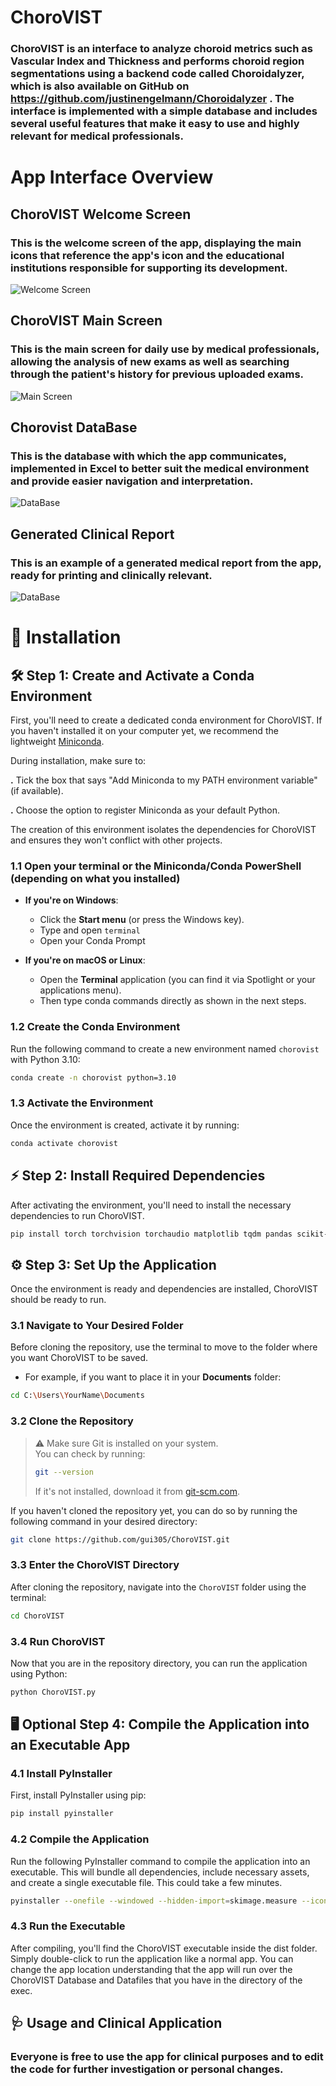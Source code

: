 # **ChoroVIST**
### **ChoroVIST** is an interface to analyze choroid metrics such as Vascular Index and Thickness and performs choroid region segmentations using a backend code called **Choroidalyzer**, which is also available on GitHub on https://github.com/justinengelmann/Choroidalyzer . The interface is implemented with a simple database and includes several useful features that make it easy to use and highly relevant for medical professionals.

# App Interface Overview

## ChoroVIST Welcome Screen
### This is the welcome screen of the app, displaying the main icons that reference the app's icon and the educational institutions responsible for supporting its development.
![Welcome Screen](https://github.com/user-attachments/assets/ce603e6a-8b02-4c33-8899-e9592a425a91)


## ChoroVIST Main Screen
### This is the main screen for daily use by medical professionals, allowing the analysis of new exams as well as searching through the patient's history for previous uploaded exams.
![Main Screen](https://github.com/user-attachments/assets/10e7dfa4-1360-4195-abd4-dea00a292e11)


## Chorovist DataBase
### This is the database with which the app communicates, implemented in Excel to better suit the medical environment and provide easier navigation and interpretation.
![DataBase](https://github.com/user-attachments/assets/6cb23d30-feb2-45a7-95ff-207d56da65d3)

## Generated Clinical Report
### This is an example of a generated medical report from the app, ready for printing and clinically relevant.
![DataBase](https://github.com/user-attachments/assets/a6225a20-ff57-474a-8818-eb8609b628c8)

# 🔧 Installation

## 🛠️ Step 1: Create and Activate a Conda Environment

First, you'll need to create a dedicated conda environment for ChoroVIST. 
If you haven't installed it on your computer yet, we recommend the lightweight [Miniconda](https://www.anaconda.com/download/success).

During installation, make sure to:

**.** Tick the box that says "Add Miniconda to my PATH environment variable" (if available).

**.** Choose the option to register Miniconda as your default Python.

The creation of this environment isolates the dependencies for ChoroVIST and ensures they won't conflict with other projects.

### 1.1 Open your terminal or the Miniconda/Conda PowerShell (depending on what you installed)

- **If you're on Windows**:
  - Click the **Start menu** (or press the Windows key).
  - Type and open `terminal`
  - Open your Conda Prompt

- **If you're on macOS or Linux**:
  - Open the **Terminal** application (you can find it via Spotlight or your applications menu).
  - Then type conda commands directly as shown in the next steps.

### 1.2 Create the Conda Environment

Run the following command to create a new environment named `chorovist` with Python 3.10:

```bash
conda create -n chorovist python=3.10
```
### 1.3 Activate the Environment

Once the environment is created, activate it by running:

```bash
conda activate chorovist
```
## ⚡ Step 2: Install Required Dependencies

After activating the environment, you'll need to install the necessary dependencies to run ChoroVIST.

```bash
pip install torch torchvision torchaudio matplotlib tqdm pandas scikit-image scipy openpyxl oct_converter tkcalendar
```

## ⚙️ Step 3: Set Up the Application

Once the environment is ready and dependencies are installed, ChoroVIST should be ready to run.

### 3.1 Navigate to Your Desired Folder

Before cloning the repository, use the terminal to move to the folder where you want ChoroVIST to be saved.

- For example, if you want to place it in your **Documents** folder:

```bash
cd C:\Users\YourName\Documents
```

### 3.2 Clone the Repository

> ⚠️ Make sure Git is installed on your system.  
> You can check by running:
>
> ```bash
> git --version
> ```
>
> If it's not installed, download it from [git-scm.com](https://git-scm.com/downloads).  

If you haven't cloned the repository yet, you can do so by running the following command in your desired directory:

```bash
git clone https://github.com/gui305/ChoroVIST.git
```
### 3.3 Enter the ChoroVIST Directory

After cloning the repository, navigate into the `ChoroVIST` folder using the terminal:

```bash
cd ChoroVIST
```

### 3.4 Run ChoroVIST
Now that you are in the repository directory, you can run the application using Python:

```bash
python ChoroVIST.py
```

## 🖥️ Optional Step 4: Compile the Application into an Executable App

### 4.1 Install PyInstaller
First, install PyInstaller using pip:

```bash
pip install pyinstaller
```

### 4.2 Compile the Application
Run the following PyInstaller command to compile the application into an executable. This will bundle all dependencies, include necessary assets, and create a single executable file. This could take a few minutes.

```bash
pyinstaller --onefile --windowed --hidden-import=skimage.measure --icon=coroide.ico --add-data "FMUL.png;." --add-data "Tecnico.png;." --add-data "OLHO.png;." --add-data "coroide.ico;." ChoroVIST.py
```

### 4.3 Run the Executable
After compiling, you'll find the ChoroVIST executable inside the dist folder. Simply double-click to run the application like a normal app. You can change the app location understanding that the app will run over the ChoroVIST Database and Datafiles that you have in the directory of the exec.


## 🩺 Usage and Clinical Application

### Everyone is free to use the app for clinical purposes and to edit the code for further investigation or personal changes. 
